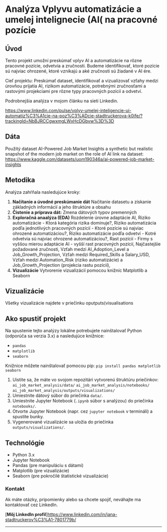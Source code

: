 # Analýza Vplyvu automatizácie a umelej intelignecie (AI( na pracovné pozície

## Úvod

Tento projekt  umožní preskúmať vplyv AI a automatizácie na rôzne pracovné pozície, odvetvia a zručnosti. Budeme  identifikovať, ktoré pozície sú najviac ohrozené, ktoré vznikajú a aké zručnosti sú žiadané v AI ére.

Cieľ projektu: Preskúmať dataset, identifikovať a vizualizovať vzťahy medzi úrovňou prijatia AI, rizikom automatizácie, potrebnými zručnosťami a rastovými projekciami pre rôzne typy pracovných pozícií a odvetví.

Podrobnejšia analýza v mojom článku na sieti Linkedin.

https://www.linkedin.com/pulse/vplyv-umelej-inteligencie-ui-automatiz%C3%A1cie-na-poz%C3%ADcie-stadtruckerova-k0ife/?trackingId=NbBJRCCgwxmgLWxHcDGbvw%3D%3D

## Dáta

Použitý dataset
AI-Powered Job Market Insights
a synthetic but realistic snapshot of the modern job market on the role of AI
link na dataset: https://www.kaggle.com/datasets/uom190346a/ai-powered-job-market-insights

## Metodika

Analýza zahŕňala nasledujúce kroky:

1.  **Načítanie a úvodné preskúmanie dát** Načítanie datasetu a získanie základných informácií a jeho štruktúre a obsahu
2.  **Čistenie a príprava dát:** Zmena dátových typov premenných
3.  **Exploračná anaalýza (EDA)** Rozdelenie úrovne adaptácie AI, Riziko automatizácie - Ktorá kategória rizika dominuje?, Riziko automatizácia podľa jednotlivých pracovných pozícií - Ktoré pozície sú najviac ohrozené automatizáciou?, Riziko automatizácie podľa odvetví - Kotré odvetvia sú najviac ohrozené automatizáciou?, Rast pozícií - Firmy s vyššou mierou adaptácie AI - vyšší rast pracovných pozícií, Najčastejšie požadované zručnosti, Vzťah medzi AI_Adoption_Level a Job_Growth_Projection, Vzťah medzi Required_Skills a Salary_USD, Vzťah medzi Automation_Risk (riziko automatizácie) a Job_Growth_Projection (projekcia rastu pozícií),
4.   **Vizualizácie** Vytvorenie vizualizácií pomocou knižníc Matplotlib a Seaborn



## Vizualizácie
Všetky vizualizácie najdete v priečinku oputputs(visualisations

## Ako spustiť projekt

Na spustenie tejto analýzy lokálne potrebujete nainštalovať Python (odporúča sa verzia 3.x) a nasledujúce knižnice:

* `pandas`
* `matplotlib`
* `seaborn`

Knižnice môžete nainštalovať pomocou pip:
`pip install pandas matplotlib seaborn`

1.  Uistite sa, že máte vo svojom repozitári vytvorenú štruktúru priečinkov:
    `ai_job_market_analysis/data/`
    `ai_job_market_analysis/notebooks/`
    `ai_job_market_analysis/outputs/visualizations/`
2.  Umiestnite dátový súbor do priečinka `data/`.
3.  Umiestnite Jupyter Notebook (`.ipynb` súbor s analýzou) do priečinka `notebooks/`.
4.  Otvorte Jupyter Notebook (napr. cez `jupyter notebook` v termináli) a spustite bunky.
5.  Vygenerované vizualizácie sa uložia do priečinka `outputs/visualizations/`.

## Technológie

* Python 3.x
* Jupyter Notebook
* Pandas (pre manipuláciu s dátami)
* Matplotlib (pre vizualizácie)
* Seaborn (pre pokročilé štatistické vizualizácie)

### **Kontakt**

Ak máte otázky, pripomienky alebo sa chcete spojiť, neváhajte ma kontaktovať cez LinkedIn.

[**Môj LinkedIn profil**]https://www.linkedin.com/in/jana-stadtruckerov%C3%A1-7801779b/
  

---
